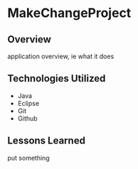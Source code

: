 # MakeChangeProject

## Overview

application overview, ie what it does

## Technologies Utilized
- Java
- Eclipse
- Git
- Github

## Lessons Learned

put something
